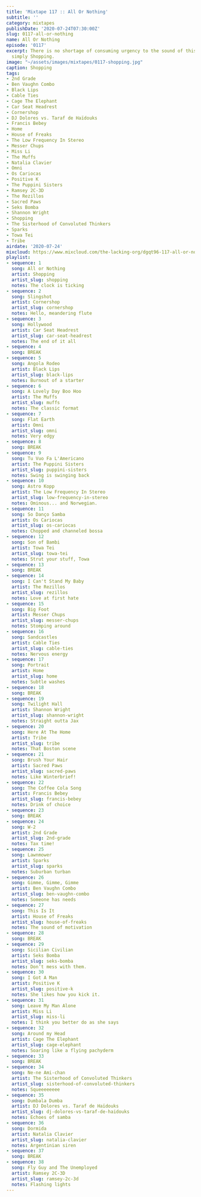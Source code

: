 ```yaml
---
title: 'Mixtape 117 :: All Or Nothing'
subtitle: ''
category: mixtapes
publishDate: '2020-07-24T07:30:00Z'
slug: 0117-all-or-nothing
name: All Or Nothing
episode: '0117'
excerpt: There is no shortage of consuming urgency to the sound of this UK trio called
  simply Shopping.
image: "~/assets/images/mixtapes/0117-shopping.jpg"
caption: Shopping
tags:
- 2nd Grade
- Ben Vaughn Combo
- Black Lips
- Cable Ties
- Cage The Elephant
- Car Seat Headrest
- Cornershop
- DJ Dolores vs. Taraf de Haïdouks
- Francis Bebey
- Home
- House of Freaks
- The Low Frequency In Stereo
- Messer Chups
- Miss Li
- The Muffs
- Natalia Clavier
- Omni
- Os Cariocas
- Positive K
- The Puppini Sisters
- Ramsey 2C-3D
- The Rezillos
- Sacred Paws
- Seks Bomba
- Shannon Wright
- Shopping
- The Sisterhood of Convoluted Thinkers
- Sparks
- Towa Tei
- Tribe
airdate: '2020-07-24'
mixcloud: https://www.mixcloud.com/the-lacking-org/dgqt96-117-all-or-nothing/
playlist:
- sequence: 1
  song: All or Nothing
  artist: Shopping
  artist_slug: shopping
  notes: The clock is ticking
- sequence: 2
  song: Slingshot
  artist: Cornershop
  artist_slug: cornershop
  notes: Hello, meandering flute
- sequence: 3
  song: Hollywood
  artist: Car Seat Headrest
  artist_slug: car-seat-headrest
  notes: The end of it all
- sequence: 4
  song: BREAK
- sequence: 5
  song: Angola Rodeo
  artist: Black Lips
  artist_slug: black-lips
  notes: Burnout of a starter
- sequence: 6
  song: A Lovely Day Boo Hoo
  artist: The Muffs
  artist_slug: muffs
  notes: The classic format
- sequence: 7
  song: Flat Earth
  artist: Omni
  artist_slug: omni
  notes: Very edgy
- sequence: 8
  song: BREAK
- sequence: 9
  song: Tu Vuo Fa L'Americano
  artist: The Puppini Sisters
  artist_slug: puppini-sisters
  notes: Swing is swinging back
- sequence: 10
  song: Astro Kopp
  artist: The Low Frequency In Stereo
  artist_slug: low-frequency-in-stereo
  notes: Ominous... and Norwegian.
- sequence: 11
  song: So Danço Samba
  artist: Os Cariocas
  artist_slug: os-cariocas
  notes: Chopped and channeled bossa
- sequence: 12
  song: Son of Bambi
  artist: Towa Tei
  artist_slug: towa-tei
  notes: Strut your stuff, Towa
- sequence: 13
  song: BREAK
- sequence: 14
  song: I Can't Stand My Baby
  artist: The Rezillos
  artist_slug: rezillos
  notes: Love at first hate
- sequence: 15
  song: Big Foot
  artist: Messer Chups
  artist_slug: messer-chups
  notes: Stomping around
- sequence: 16
  song: Sandcastles
  artist: Cable Ties
  artist_slug: cable-ties
  notes: Nervous energy
- sequence: 17
  song: Portrait
  artist: Home
  artist_slug: home
  notes: Subtle washes
- sequence: 18
  song: BREAK
- sequence: 19
  song: Twilight Hall
  artist: Shannon Wright
  artist_slug: shannon-wright
  notes: Straight outta Jax
- sequence: 20
  song: Here At The Home
  artist: Tribe
  artist_slug: tribe
  notes: That Boston scene
- sequence: 21
  song: Brush Your Hair
  artist: Sacred Paws
  artist_slug: sacred-paws
  notes: Like Winterbrief!
- sequence: 22
  song: The Coffee Cola Song
  artist: Francis Bebey
  artist_slug: francis-bebey
  notes: Drink of choice
- sequence: 23
  song: BREAK
- sequence: 24
  song: W-2
  artist: 2nd Grade
  artist_slug: 2nd-grade
  notes: Tax time!
- sequence: 25
  song: Lawnmower
  artist: Sparks
  artist_slug: sparks
  notes: Suburban turban
- sequence: 26
  song: Gimme, Gimme, Gimme
  artist: Ben Vaughn Combo
  artist_slug: ben-vaughn-combo
  notes: Someone has needs
- sequence: 27
  song: This Is It
  artist: House of Freaks
  artist_slug: house-of-freaks
  notes: The sound of motivation
- sequence: 28
  song: BREAK
- sequence: 29
  song: Sicilian Civilian
  artist: Seks Bomba
  artist_slug: seks-bomba
  notes: Don’t mess with them.
- sequence: 30
  song: I Got A Man
  artist: Positive K
  artist_slug: positive-k
  notes: She likes how you kick it.
- sequence: 31
  song: Leave My Man Alone
  artist: Miss Li
  artist_slug: miss-li
  notes: I think you better do as she says
- sequence: 32
  song: Around my Head
  artist: Cage The Elephant
  artist_slug: cage-elephant
  notes: Soaring like a flying pachyderm
- sequence: 33
  song: BREAK
- sequence: 34
  song: Ne-ne Ami-chan
  artist: The Sisterhood of Convoluted Thinkers
  artist_slug: sisterhood-of-convoluted-thinkers
  notes: Squeeeeeeee
- sequence: 35
  song: Dumbala Dumba
  artist: DJ Dolores vs. Taraf de Haïdouks
  artist_slug: dj-dolores-vs-taraf-de-haidouks
  notes: Echoes of samba
- sequence: 36
  song: Dormida
  artist: Natalia Clavier
  artist_slug: natalia-clavier
  notes: Argentinian siren
- sequence: 37
  song: BREAK
- sequence: 38
  song: Fly Guy and The Unemployed
  artist: Ramsey 2C-3D
  artist_slug: ramsey-2c-3d
  notes: Flashing lights
---
```


